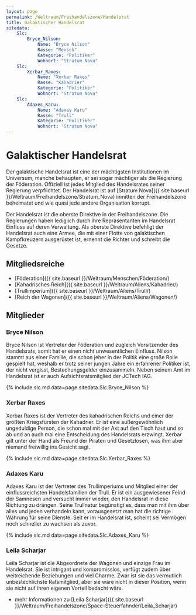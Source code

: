 ```yaml
---
layout: page
permalink: /Weltraum/Freihandelszone/Handelsrat
title: Galaktischer Handelsrat
sitedata:
    Slc:
        Bryce_Nilson:
            Name: "Bryce Nilson"
            Rasse: "Mensch"
            Kategorie: "Politiker"
            Wohnort: "Stratum Nova"
    Slc:
        Xerbar_Raxes:
            Name: "Xerbar Raxes"
            Rasse: "Kahadrier"
            Kategorie: "Politiker"
            Wohnort: "Stratum Nova"
    Slc:
        Adaxes_Karu:
            Name: "Adaxes Karu"
            Rasse: "Trull"
            Kategorie: "Politiker"
            Wohnort: "Stratum Nova"
---
```


# Galaktischer Handelsrat

Der galaktische Handelsrat ist eine der mächtigsten Institutionen im Universum, manche behaupten, er sei sogar mächtiger als die Regierung der Föderation. Offiziell ist jedes Mitglied des Handelsrates seiner Regierung verpflichtet. Der Handelsrat ist auf [Stratum Nova]({{ site.baseurl }}/Weltraum/Freihandelszone/Stratum_Nova) inmitten der Freihandelszone beheimatet und wie quasi jede andere Organisation korrupt.

Der Handelsrat ist die oberste Direktive in der Freihandelszone. Die Regierungen haben lediglich durch ihre Repräsentanten im Handelsrat Einfluss auf deren Verwaltung. Als oberste Direktive befehligt der Handelsrat auch eine Armee, die mit einer Flotte von galaktischen Kampfkreuzern ausgerüstet ist, ernennt die Richter und schreibt die Gesetze.

## Mitgliedsreiche

- [Föderation]({{ site.baseurl }}/Weltraum/Menschen/Föderation/)
- [Kahadrisches Reich]({{ site.baseurl }}/Weltraum/Aliens/Kahadrier/)
- [Trullimperium]({{ site.baseurl }}/Weltraum/Aliens/Trull/)
- [Reich der Wagonen]({{ site.baseurl }}/Weltraum/Aliens/Wagonen/)

## Mitglieder

### Bryce Nilson

Bryce Nilson ist Vertreter der Föderation und zugleich Vorsitzender des Handelsrats, somit hat er einen nicht unwesentlichen Einfluss. Nilson stammt aus einer Familie, die schon jeher in der Politik eine große Rolle gespielt hat, weshalb er trotz seiner jungen Jahre ein erfahrener Politiker ist, der nicht vergisst, Bestechungsgelder einzusammeln. Neben seinem Amt im Handelsrat ist er auch Aufsichtsratsmitglied der JCTech IAG.

{% include slc.md data=page.sitedata.Slc.Bryce_Nilson %}

### Xerbar Raxes

Xerbar Raxes ist der Vertreter des kahadrischen Reichs und einer der größten Kriegsfürsten der Kahadrier. Er ist eine außergewöhnlich ungeduldige Person, die schon mal mit der Axt auf den Tisch haut und so ab und an auch mal eine Entscheidung des Handelsrats erzwingt. Xerbar gilt unter der Hand als Freund der Piraten und Gesetzlosen, was ihm aber niemand freiwillig ins Gesicht sagt.

{% include slc.md data=page.sitedata.Slc.Xerbar_Raxes %}

### Adaxes Karu

Adaxes Karu ist der Vertreter des Trullimperiums und Mitglied einer der einflussreichsten Handelsfamilien der Trull. Er ist ein ausgewiesener Feind der Samnesen und versucht immer wieder, den Handelsrat in diese Richtung zu drängen. Seine Trullnatur begünstigt es, dass man mit ihm über alles und jeden verhandeln kann, vorausgesetzt man hat die richtige Währung für seine Dienste. Seit er im Handelsrat ist, scheint sei Vermögen noch schneller zu wachsen als zuvor.

{% include slc.md data=page.sitedata.Slc.Adaxes_Karu %}

### Leila Scharjar

Leila Scharjar ist die Abgeordnete der Wagonen und einzige Frau im Handelsrat. Sie ist intrigant und kompromisslos, verfügt zudem über weitreichende Beziehungen und viel Charme. Zwar ist sie das vermutlich unbestechlichste Ratsmitglied, aber sie wäre nicht in dieser Position, wenn sie nicht auf ihren eigenen Vorteil bedacht wäre.

- mehr Informationen zu [Leila Scharjar]({{ site.baseurl }}/Weltraum/Freihandelszone/Space-Steuerfahnder/Leila_Scharjar)
